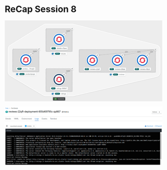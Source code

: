 # ReCap Session 8

![](../../.gitbook/assets/image%20%28145%29.png)



![](../../.gitbook/assets/image%20%28146%29.png)

